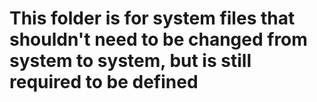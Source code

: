 # This folder is for system files that shouldn't need to be changed from system to system, but is still required to be defined
